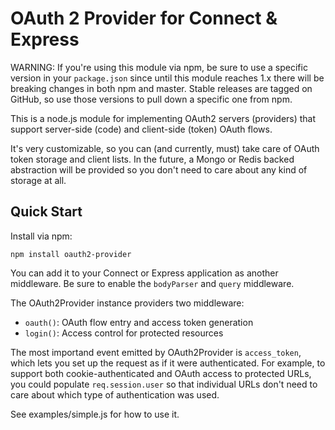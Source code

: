 # OAuth 2 Provider for Connect & Express

WARNING: If you're using this module via npm, be sure to use a specific
version in your `package.json` since until this module reaches 1.x there
will be breaking changes in both npm and master. Stable releases are
tagged on GitHub, so use those versions to pull down a specific one from
npm.

This is a node.js module for implementing OAuth2 servers (providers)
that support server-side (code) and client-side (token) OAuth flows.

It's very customizable, so you can (and currently, must) take care of
OAuth token storage and client lists. In the future, a Mongo or Redis
backed abstraction will be provided so you don't need to care about
any kind of storage at all.

## Quick Start

Install via npm:

    npm install oauth2-provider

You can add it to your Connect or Express application as another middleware.
Be sure to enable the `bodyParser` and `query` middleware.

The OAuth2Provider instance providers two middleware:

* `oauth()`: OAuth flow entry and access token generation
* `login()`: Access control for protected resources

The most importand event emitted by OAuth2Provider is `access_token`, which
lets you set up the request as if it were authenticated. For example, to
support both cookie-authenticated and OAuth access to protected URLs, you
could populate `req.session.user` so that individual URLs don't need to
care about which type of authentication was used.

See examples/simple.js for how to use it.
